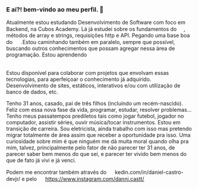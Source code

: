 ### E aí?! bem-vindo ao meu perfil. 👋

<!--
**Daniel-C-Castro/Daniel-C-Castro** is a ✨ _special_ ✨ repository because its `README.md` (this file) appears on your GitHub profile.

Here are some ideas to get you started:

- 🔭 I’m currently working on ...
- 🌱 I’m currently learning ...
- 👯 I’m looking to collaborate on ...
- 🤔 I’m looking for help with ...
- 💬 Ask me about ...
- 📫 How to reach me: ...
- 😄 Pronouns: ...
- ⚡ Fun fact: ...
-->
Atualmente estou estudando Desenvolvimento de Software com foco em Backend, na Cubos Academy. Lá já estudei sobre os fundamentos do <img src="https://cdn.jsdelivr.net/gh/devicons/devicon/icons/javascript/javascript-original.svg" width="15" height="15"/>, métodos de array e strings, requisições http e API. Pegando uma base boa do <img src="https://cdn.jsdelivr.net/gh/devicons/devicon/icons/nodejs/nodejs-original.svg" width="15" height="15"/> .Estou caminhando também em paralelo, sempre que possível, buscando outros conhecimentos que possam agregar nessa área de programação.
Estou aprendendo  
            <img src="https://cdn.jsdelivr.net/gh/devicons/devicon/icons/css3/css3-original.svg" width="15" height="15"/>
            <img src="https://cdn.jsdelivr.net/gh/devicons/devicon/icons/react/react-original.svg" width="15" height="15"/>

Estou disponível para colaborar com projetos que envolvam essas tecnologias, para aperfeiçoar o conhecimento já adquirido. Desenvolvimento de sites, estáticos, interativos e/ou com utilização de banco de dados, etc.

Tenho 31 anos, casado, pai de três filhos (incluindo um recém-nascido). Feliz com essa nova fase da vida, programar, estudar, resolver problemas... Tenho meus passatempos prediletos tais como jogar futebol, jogador no computador, assistir séries, ouvir música/tocar instrumentos. Estou em transição de carreira. Sou eletricista, ainda trabalho com isso mas pretendo migrar totalmente de área assim que receber a oportunidade pra isso. Uma curiosidade sobre mim é que ninguém me dá muita moral quando olha pra mim, talvez, principalmente pelo fator de não parecer ter 31 anos, de parecer saber bem menos do que sei, e parecer ter vivido bem menos do que de fato já vivi e já venci.

Podem me encontrar também através do 
            <img src="https://cdn.jsdelivr.net/gh/devicons/devicon/icons/linkedin/linkedin-original.svg" width="15" height="15"/> kedin.com/in/daniel-castro-devjr/ e pelo <img src="[https://cdn.jsdelivr.net/gh/devicons/devicon/icons/linkedin/linkedin-original.svg](https://images.vexels.com/media/users/3/137380/isolated/lists/1b2ca367caa7eff8b45c09ec09b44c16-logo-do-cone-do-instagram.png)https://images.vexels.com/media/users/3/137380/isolated/lists/1b2ca367caa7eff8b45c09ec09b44c16-logo-do-cone-do-instagram.png" width="15" height="15"/> https://www.instagram.com/danni.castt/
          
